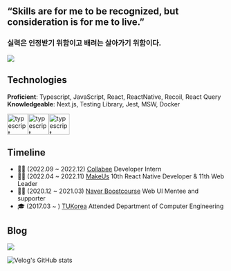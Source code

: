 ## “Skills are for me to be recognized, but consideration is for me to live.” 
### 실력은 인정받기 위함이고 배려는 살아가기 위함이다. 
<a href="https://www.linkedin.com/in/min-heo-a2463b154/">
<img src="https://img.shields.io/badge/LinkedIn-0A66C2?style=for-the-badge&logo=LinkedIn&logoColor=white">
<a/>

## Technologies
**Proficient**: Typescript, JavaScript, React, ReactNative, Recoil, React Query<br/>
**Knowledgeable**: Next.js, Testing Library, Jest, MSW, Docker
<div style="display:flex;">
  <img src="https://media.giphy.com/media/MhAjImzXlNF5r7m3O5/giphy.gif" alt="typescript" width="48px" height="48px" />
  <img src="https://media.giphy.com/media/ln7z2eWriiQAllfVcn/giphy.gif" alt="typescript" width="48px" height="48px" />
  <img src="https://media.giphy.com/media/eNAsjO55tPbgaor7ma/giphy.gif" alt="typescript" width="48px" height="48px" />
</div>

## Timeline
- 🧑‍💻 (2022.09 ~ 2022.12) [Collabee](https://www.collabee.co) Developer Intern
- 🧑‍💻 (2022.04 ~ 2022.11) [MakeUs](https://www.makeus.in/cmc) 10th React Native Developer & 11th Web Leader
- 🙋‍♂️ (2020.12 ~ 2021.03) [Naver Boostcourse](https://www.boostcourse.org/?validMobileApp=true) Web UI Mentee and supporter
- 🎓 (2017.03 ~ ) [TUKorea](https://www.tukorea.ac.kr) Attended Department of Computer Engineering

## Blog
<a href="https://velog.io/@hhhminme">
<img src="https://img.shields.io/badge/velog-20C997?style=for-the-badge&logo=Velog&logoColor=white">
<a/>

![Velog's GitHub stats](https://velog-readme-stats.vercel.app/api/list?name=hhhminme)

